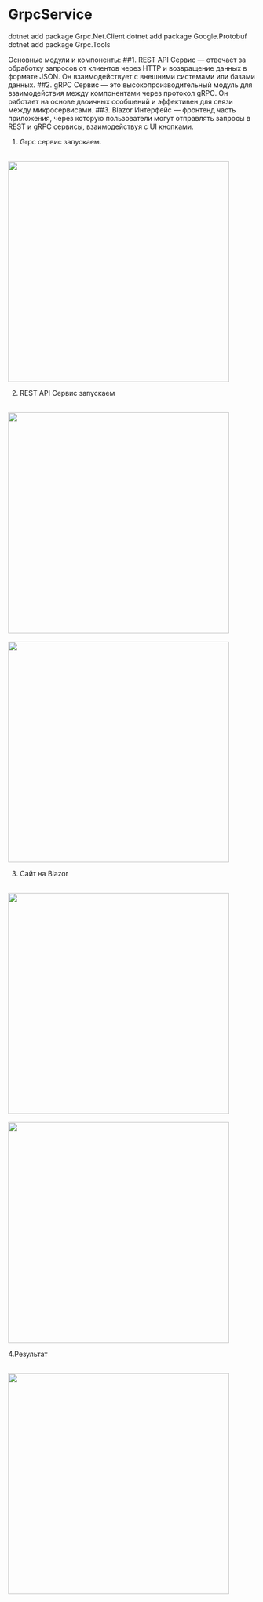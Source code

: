 # GrpcService
dotnet add package Grpc.Net.Client
dotnet add package Google.Protobuf
dotnet add package Grpc.Tools


Основные модули и компоненты:
##1.	REST API Сервис — отвечает за обработку запросов от клиентов через HTTP и возвращение данных в формате JSON. Он взаимодействует с внешними системами или базами данных.
##2.	gRPC Сервис — это высокопроизводительный модуль для взаимодействия между компонентами через протокол gRPC. Он работает на основе двоичных сообщений и эффективен для связи между микросервисами.
##3.	Blazor Интерфейс — фронтенд часть приложения, через которую пользователи могут отправлять запросы в REST и gRPC сервисы, взаимодействуя с UI кнопками.

1. Grpc сервис запускаем.

<br>
<img src='https://github.com/user-attachments/assets/bc8a4baf-4682-4a42-af49-a366dcc11529' width="450" />
</br>


2. REST API Сервис запускаем


<br>
<img src='https://github.com/user-attachments/assets/e78c883e-d942-443b-836e-f404b7ad1292' width="450" />
</br>


<br>
<img src='https://github.com/user-attachments/assets/ea4225bf-5a9e-4dae-bf8d-bdb7d8ee134a' width="450" />
</br>

3.  Сайт на Blazor

<br>
<img src='https://github.com/user-attachments/assets/fa562713-38c4-46e6-b1f0-9ae85360eb34' width="450" />
</br>

<br>
<img src='https://github.com/user-attachments/assets/7f8f0317-cdb3-4b2f-9d7b-e637ab74114d' width="450" />
</br>

4.Результат

<br>
<img src='https://github.com/user-attachments/assets/039759dc-d94b-4cad-b0d0-3cf8c7ccaade' width="450" />
</br>
